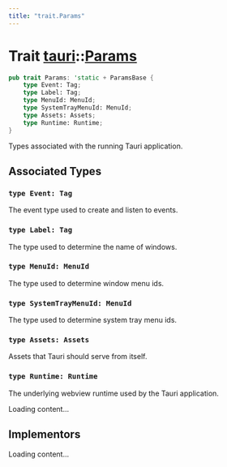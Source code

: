 ```yaml
---
title: "trait.Params"
---
```


# Trait [tauri](/docs/api/rust/tauri/index.html)::​[Params](/docs/api/rust/tauri/)

```rs
pub trait Params: 'static + ParamsBase {
    type Event: Tag;
    type Label: Tag;
    type MenuId: MenuId;
    type SystemTrayMenuId: MenuId;
    type Assets: Assets;
    type Runtime: Runtime;
}
```

Types associated with the running Tauri application.

## Associated Types

### `type Event: Tag`

The event type used to create and listen to events.

### `type Label: Tag`

The type used to determine the name of windows.

### `type MenuId: MenuId`

The type used to determine window menu ids.

### `type SystemTrayMenuId: MenuId`

The type used to determine system tray menu ids.

### `type Assets: Assets`

Assets that Tauri should serve from itself.

### `type Runtime: Runtime`

The underlying webview runtime used by the Tauri application.

Loading content...

## Implementors

Loading content...
